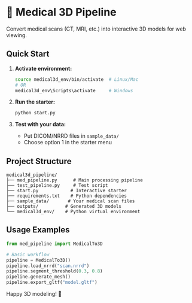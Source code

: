 # 🏥 Medical 3D Pipeline

Convert medical scans (CT, MRI, etc.) into interactive 3D models for web viewing.

## Quick Start

1. **Activate environment:**
   ```bash
   source medical3d_env/bin/activate  # Linux/Mac
   # OR
   medical3d_env\Scripts\activate     # Windows
   ```

2. **Run the starter:**
   ```bash
   python start.py
   ```

3. **Test with your data:**
   - Put DICOM/NRRD files in `sample_data/`
   - Choose option 1 in the starter menu

## Project Structure

```
medical3d_pipeline/
├── med_pipeline.py      # Main processing pipeline
├── test_pipeline.py     # Test script
├── start.py            # Interactive starter
├── requirements.txt    # Python dependencies
├── sample_data/       # Your medical scan files
├── outputs/          # Generated 3D models
└── medical3d_env/    # Python virtual environment
```

## Usage Examples

```python
from med_pipeline import MedicalTo3D

# Basic workflow
pipeline = MedicalTo3D()
pipeline.load_nrrd("scan.nrrd")
pipeline.segment_threshold(0.3, 0.8)
pipeline.generate_mesh()
pipeline.export_gltf("model.gltf")
```

Happy 3D modeling! 🚀
